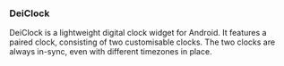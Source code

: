 ### DeiClock

DeiClock is a lightweight digital clock widget for Android. It features a paired clock, consisting of two customisable clocks. The two clocks are always in-sync, even with different timezones in place.
